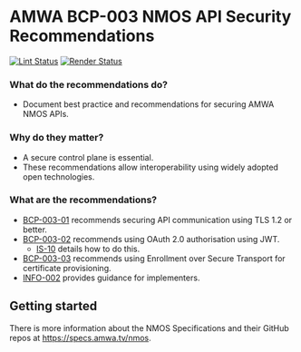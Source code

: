 # AMWA BCP-003 NMOS API Security Recommendations

[![Lint Status](https://github.com/AMWA-TV/nmos-api-security/workflows/Lint/badge.svg)](https://github.com/AMWA-TV/nmos-api-security/actions?query=workflow%3ALint)
[![Render Status](https://github.com/AMWA-TV/nmos-api-security/workflows/Render/badge.svg)](https://github.com/AMWA-TV/nmos-api-security/actions?query=workflow%3ARender)

<!-- INTRO-START -->

### What do the recommendations do?

- Document best practice and recommendations for securing AMWA NMOS APIs.

### Why do they matter?

- A secure control plane is essential.
- These recommendations allow interoperability using widely adopted open technologies.

### What are the recommendations?

- [BCP-003-01](https://specs.amwa.tv/bcp-003-01) recommends securing API communication using TLS 1.2 or better.
- [BCP-003-02](https://specs.amwa.tv/bcp-003-02) recommends using OAuth 2.0 authorisation using JWT.
  - [IS-10](https://specs.amwa.tv/is-10) details how to do this.
- [BCP-003-03](https://specs.amwa.tv/bcp-003-03) recommends using Enrollment over Secure Transport for certificate provisioning.
- [INFO-002](https://specs.amwa.tv/info-002) provides guidance for implementers.

<!-- INTRO-END -->

## Getting started

There is more information about the NMOS Specifications and their GitHub repos at <https://specs.amwa.tv/nmos>.
